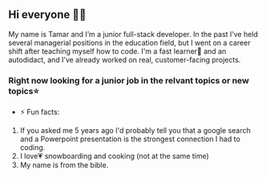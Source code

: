 ## Hi everyone 👋:blush:

My name is Tamar and I’m a junior full-stack developer.
In the past I’ve held several managerial positions in the education field, but I went on a career shift after teaching myself how to code. 
I'm a fast learner:runner: and an autodidact, and I’ve already worked on real, customer-facing projects.

### Right now looking for a junior job in the relvant topics or new topics:star:


- ⚡ Fun facts:
1. If you asked me 5 years ago I'd probably tell you that a google search and a Powerpoint presentation is the strongest connection I had to coding.
2. I love:heartpulse: snowboarding and cooking (not at the same time)
3. My name is from the bible.
<!--
**tamarmoshe14/tamarmoshe14** is a ✨ _special_ ✨ repository because its `README.md` (this file) appears on your GitHub profile.



-->

